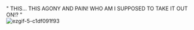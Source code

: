 
" THIS... THIS AGONY AND PAIN! WHO AM I SUPPOSED TO TAKE IT OUT ON!? " <br>
![ezgif-5-c1df091f93](https://github.com/bagofbombs/bagofbombs/assets/132232836/a9385fb0-0da7-4691-8074-7846c688ab32)
<br>

